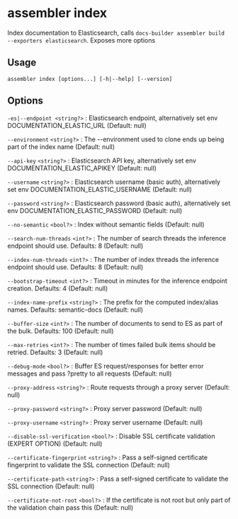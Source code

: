 # assembler index

Index documentation to Elasticsearch, calls `docs-builder assembler build --exporters elasticsearch`. Exposes more options

## Usage

```
assembler index [options...] [-h|--help] [--version]
```

## Options

`-es|--endpoint <string?>`
:   Elasticsearch endpoint, alternatively set env DOCUMENTATION_ELASTIC_URL (Default:   null)

`--environment` `<string?>`
:   The --environment used to clone ends up being part of the index name (Default:   null)

`--api-key` `<string?>`
:   Elasticsearch API key, alternatively set env DOCUMENTATION_ELASTIC_APIKEY (Default:   null)

`--username` `<string?>`
:   Elasticsearch username (basic auth), alternatively set env DOCUMENTATION_ELASTIC_USERNAME (Default:   null)

`--password` `<string?>`
:   Elasticsearch password (basic auth), alternatively set env DOCUMENTATION_ELASTIC_PASSWORD (Default:   null)

`--no-semantic` `<bool?>`
:   Index without semantic fields (Default:   null)

`--search-num-threads` `<int?>`
:   The number of search threads the inference endpoint should use. Defaults:   8 (Default:   null)

`--index-num-threads` `<int?>`
:   The number of index threads the inference endpoint should use. Defaults:   8 (Default:   null)

`--bootstrap-timeout` `<int?>`
:   Timeout in minutes for the inference endpoint creation. Defaults:   4 (Default:   null)

`--index-name-prefix` `<string?>`
:   The prefix for the computed index/alias names. Defaults:   semantic-docs (Default:   null)

`--buffer-size` `<int?>`
:   The number of documents to send to ES as part of the bulk. Defaults:   100 (Default:   null)

`--max-retries` `<int?>`
:   The number of times failed bulk items should be retried. Defaults:   3 (Default:   null)

`--debug-mode` `<bool?>`
:   Buffer ES request/responses for better error messages and pass ?pretty to all requests (Default:   null)

`--proxy-address` `<string?>`
:   Route requests through a proxy server (Default:   null)

`--proxy-password` `<string?>`
:   Proxy server password (Default:   null)

`--proxy-username` `<string?>`
:   Proxy server username (Default:   null)

`--disable-ssl-verification` `<bool?>`
:   Disable SSL certificate validation (EXPERT OPTION) (Default:   null)

`--certificate-fingerprint` `<string?>`
:   Pass a self-signed certificate fingerprint to validate the SSL connection (Default:   null)

`--certificate-path` `<string?>`
:   Pass a self-signed certificate to validate the SSL connection (Default:   null)

`--certificate-not-root` `<bool?>`
:   If the certificate is not root but only part of the validation chain pass this (Default:   null)